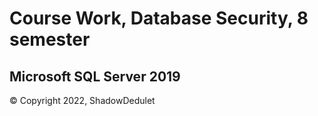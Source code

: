 # Course Work, Database Security,  8 semester

## Microsoft SQL Server 2019

&copy; Copyright 2022, ShadowDedulet
